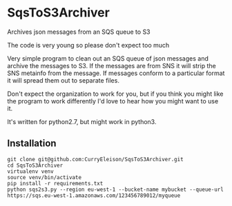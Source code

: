 # SqsToS3Archiver
Archives json messages from an SQS queue to S3

The code is very young so please don't expect too much

Very simple program to clean out an SQS queue of json messages and archive 
the messages to S3. If the messages are from SNS it will strip the SNS 
metainfo from the message. If messages conform to a particular format it will 
spread them out to separate files. 

Don't expect the organization to work for you, but if you think you might like 
the program to work differently I'd love to hear how you might want to use it.

It's written for python2.7, but might work in python3.

## Installation
```
git clone git@github.com:CurryEleison/SqsToS3Archiver.git
cd SqsToS3Archiver
virtualenv venv
source venv/bin/activate
pip install -r requirements.txt
python sqs2s3.py --region eu-west-1 --bucket-name mybucket --queue-url https://sqs.eu-west-1.amazonaws.com/123456789012/myqueue
```
